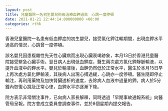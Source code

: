 ```yaml
---
layout: post
title: 兒童醫院一名初生嬰兒術後治療血鉀過高　心跳一度停頓
date: 2021-01-21 22:44:14.000000000 +08:00
categories: rthk
---
```


香港兒童醫院一名患有低血鉀症的初生嬰兒，接受氯化鉀注輸期間，出現血鉀水平過高的情況，心跳曾一度停頓。

該名嬰兒因患複雜性先天性心臟病而出現心臟衰竭跡象，本月13日於香港兒童醫院接受緊急心臟手術。翌日病人出現低血鉀症，醫生兩次處方氯化鉀靜脈輸液，以提升血液中的鉀水平。嬰兒於輸液後，血鉀仍然低於正常水平，醫生於本月15日早上再次處方氯化鉀輸液，其後病人出現心搏過緩，心跳亦一度停頓。醫生隨即停止輸注，再利用藥物及加快腎臟透析的速度，去除病人血液中過量的鉀。病人於5分鐘內恢復心跳及正常心律，血鉀水平亦逐漸下降。

院方表示非常關注事件，已向病人家長解釋，同時透過「早期事故通報系統」向醫管局呈報。院方會成立委員會調查事件，並於8個星期內提交報告。
